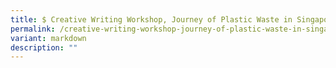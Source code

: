 ```yaml
---
title: $ Creative Writing Workshop, Journey of Plastic Waste in Singapore
permalink: /creative-writing-workshop-journey-of-plastic-waste-in-singapore/
variant: markdown
description: ""
---
```

